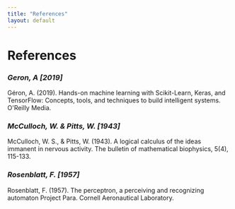 ```yaml
---
title: "References"
layout: default
---
```


# References

### <a name="Geron_A"></a>_Geron, A [2019]_

Géron, A. (2019). Hands-on machine learning with Scikit-Learn, Keras, and TensorFlow: Concepts, tools, and techniques to build intelligent systems. O'Reilly Media.

### <a name="McCulloch_Pitts"></a>_McCulloch, W. & Pitts, W. [1943]_
  
McCulloch, W. S., & Pitts, W. (1943). A logical calculus of the ideas immanent in nervous activity. The bulletin of mathematical biophysics, 5(4), 115-133.

### <a name="Rosenblatt_F"></a>_Rosenblatt, F. [1957]_

Rosenblatt, F. (1957). The perceptron, a perceiving and recognizing automaton Project Para. Cornell Aeronautical Laboratory.
